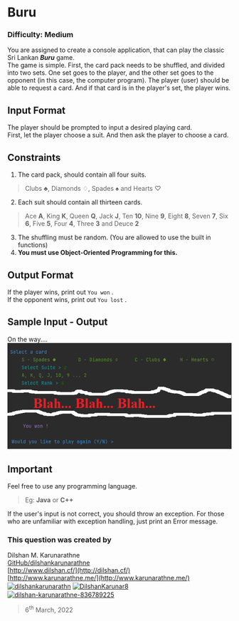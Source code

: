# Buru

### Difficulty: Medium

You are assigned to create a console application, that can play the classic Sri Lankan ***Buru*** game.  
The game is simple. First, the card pack needs to be shuffled, and divided into two sets. One set goes to the player, and the other set goes to the opponent (in this case, the computer program). The player (user) should be able to request a card. And if that card is in the player's set, the player wins.

## Input Format
The player should be prompted to input a desired playing card.  
First, let the player choose a suit. And then ask the player to choose a card. 

## Constraints
1. The card pack, should contain all four suits.  
>Clubs ♣, Diamonds ♢, Spades ♠ and Hearts ♡ 
2. Each suit should contain all thirteen cards.   
>Ace **A**, King **K**, Queen **Q**, Jack **J**, Ten **10**, Nine **9**, Eight **8**, Seven **7**, Six **6**, Five **5**, Four **4**, Three **3** and Deuce **2**  
3. The shuffling must be random. (You are allowed to use the built in functions)
4. **You must use Object-Oriented Programming for this.**

## Output Format
If the player wins, print out `You won` .  
If the opponent wins, print out `You lost` .

## Sample Input - Output
On the way....
![](outputs.png)
 

## Important
Feel free to use any programming language. 
> Eg: **Java** or **C++**  

If the user's input is not correct, you should throw an exception. For those who are unfamiliar with exception handling, just print an Error message.  

### This question was created by
Dilshan M. Karunarathne  
[GitHub/dilshankarunarathne](https://github.com/dilshankarunarathne)  
[http://www.dilshan.cf/](http://dilshan.cf/)  
[http://www.karunarathne.me/](http://www.karunarathne.me/)  
<a href="https://fb.com/dilshankarunarathn" target="blank"><img align="center" src="https://raw.githubusercontent.com/rahuldkjain/github-profile-readme-generator/master/src/images/icons/Social/facebook.svg" alt="dilshankarunarathn" height="30" width="40" /></a>
<a href="https://twitter.com/DilshanKarunar8" target="blank"><img align="center" src="https://raw.githubusercontent.com/rahuldkjain/github-profile-readme-generator/master/src/images/icons/Social/twitter.svg" alt="DilshanKarunar8" height="30" width="40" /></a>
<a href="https://linkedin.com/in/dilshan-karunarathne-836789225" target="blank"><img align="center" src="https://raw.githubusercontent.com/rahuldkjain/github-profile-readme-generator/master/src/images/icons/Social/linked-in-alt.svg" alt="dilshan-karunarathne-836789225" height="30" width="40" /></a>
> 6<sup>th</sup> March, 2022
